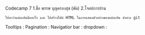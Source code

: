 Codecamp 7
    1.ชื่อ พรรษ บุญครองสุข (พัด)
    2.โจทย์การบ้าน

    ให้หาว่าแต่ละอันคืออะไร และ ให้สร้างไฟล์ HTML ในการแสดงตัวอย่างของแต่ละอัน ส่งทาง git

Tooltips :
Pagination :
Navigatior bar :
dropdown : 